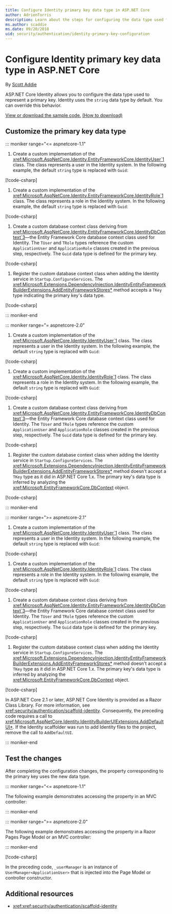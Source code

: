 ```yaml
---
title: Configure Identity primary key data type in ASP.NET Core
author: AdrienTorris
description: Learn about the steps for configuring the data type used for storing the ASP.NET Core Identity primary key.
ms.author: scaddie
ms.date: 09/20/2018
uid: security/authentication/identity-primary-key-configuration
---
```

# Configure Identity primary key data type in ASP.NET Core

By [Scott Addie](https://twitter.com/Scott_Addie)

ASP.NET Core Identity allows you to configure the data type used to represent a primary key. Identity uses the `string` data type by default. You can override this behavior.

[View or download the sample code.](https://github.com/aspnet/Docs/tree/master/aspnetcore/security/authentication/identity-primary-key-configuration/samples) [(How to download)](xref:tutorials/index#how-to-download-a-sample)

## Customize the primary key data type

::: moniker range="<= aspnetcore-1.1"

1. Create a custom implementation of the <xref:Microsoft.AspNetCore.Identity.EntityFrameworkCore.IdentityUser`1> class. The class represents a user in the Identity system. In the following example, the default `string` type is replaced with `Guid`:

  [!code-csharp[](identity-primary-key-configuration/samples/1.1/MvcSampleApp/Models/ApplicationUser.cs?highlight=6)]

1. Create a custom implementation of the <xref:Microsoft.AspNetCore.Identity.EntityFrameworkCore.IdentityRole`1> class. The class represents a role in the Identity system. In the following example, the default `string` type is replaced with `Guid`:

  [!code-csharp[](identity-primary-key-configuration/samples/1.1/MvcSampleApp/Models/ApplicationRole.cs?highlight=6)]

1. Create a custom database context class deriving from <xref:Microsoft.AspNetCore.Identity.EntityFrameworkCore.IdentityDbContext`3>&mdash;the Entity Framework Core database context class used for Identity. The `TUser` and `TRole` types reference the custom `ApplicationUser` and `ApplicationRole` classes created in the previous step, respectively. The `Guid` data type is defined for the primary key.

  [!code-csharp[](identity-primary-key-configuration/samples/1.1/MvcSampleApp/Data/ApplicationDbContext.cs?highlight=7-8)]

1. Register the custom database context class when adding the Identity service in `Startup.ConfigureServices`. The <xref:Microsoft.Extensions.DependencyInjection.IdentityEntityFrameworkBuilderExtensions.AddEntityFrameworkStores*> method accepts a `TKey` type indicating the primary key's data type.

  [!code-csharp[](identity-primary-key-configuration/samples/1.1/MvcSampleApp/Startup.cs?name=snippet_ConfigureServices&highlight=7-9)]

::: moniker-end

::: moniker range="= aspnetcore-2.0"

1. Create a custom implementation of the <xref:Microsoft.AspNetCore.Identity.IdentityUser`1> class. The class represents a user in the Identity system. In the following example, the default `string` type is replaced with `Guid`:

  [!code-csharp[](identity-primary-key-configuration/samples/2.0/RazorPagesSampleApp/Data/ApplicationUser.cs?highlight=6)]

1. Create a custom implementation of the <xref:Microsoft.AspNetCore.Identity.IdentityRole`1> class. The class represents a role in the Identity system. In the following example, the default `string` type is replaced with `Guid`:

  [!code-csharp[](identity-primary-key-configuration/samples/2.0/RazorPagesSampleApp/Data/ApplicationRole.cs?highlight=6)]

1. Create a custom database context class deriving from <xref:Microsoft.AspNetCore.Identity.EntityFrameworkCore.IdentityDbContext`3>&mdash;the Entity Framework Core database context class used for Identity. The `TUser` and `TRole` types reference the custom `ApplicationUser` and `ApplicationRole` classes created in the previous step, respectively. The `Guid` data type is defined for the primary key.

  [!code-csharp[](identity-primary-key-configuration/samples/2.0/RazorPagesSampleApp/Data/ApplicationDbContext.cs?highlight=7-8)]

1. Register the custom database context class when adding the Identity service in `Startup.ConfigureServices`. The <xref:Microsoft.Extensions.DependencyInjection.IdentityEntityFrameworkBuilderExtensions.AddEntityFrameworkStores*> method doesn't accept a `TKey` type as it did in ASP.NET Core 1.x. The primary key's data type is inferred by analyzing the <xref:Microsoft.EntityFrameworkCore.DbContext> object.

  [!code-csharp[](identity-primary-key-configuration/samples/2.0/RazorPagesSampleApp/Startup.cs?name=snippet_ConfigureServices&highlight=7-9)]

::: moniker-end

::: moniker range=">= aspnetcore-2.1"

1. Create a custom implementation of the <xref:Microsoft.AspNetCore.Identity.IdentityUser`1> class. The class represents a user in the Identity system. In the following example, the default `string` type is replaced with `Guid`:

  [!code-csharp[](identity-primary-key-configuration/samples/2.1/RazorPagesSampleApp/Data/ApplicationUser.cs?highlight=6)]

1. Create a custom implementation of the <xref:Microsoft.AspNetCore.Identity.IdentityRole`1> class. The class represents a role in the Identity system. In the following example, the default `string` type is replaced with `Guid`:

  [!code-csharp[](identity-primary-key-configuration/samples/2.1/RazorPagesSampleApp/Data/ApplicationRole.cs?highlight=6)]

1. Create a custom database context class deriving from <xref:Microsoft.AspNetCore.Identity.EntityFrameworkCore.IdentityDbContext`3>&mdash;the Entity Framework Core database context class used for Identity. The `TUser` and `TRole` types reference the custom `ApplicationUser` and `ApplicationRole` classes created in the previous step, respectively. The `Guid` data type is defined for the primary key.

  [!code-csharp[](identity-primary-key-configuration/samples/2.1/RazorPagesSampleApp/Data/ApplicationDbContext.cs?highlight=7-8)]

1. Register the custom database context class when adding the Identity service in `Startup.ConfigureServices`. The <xref:Microsoft.Extensions.DependencyInjection.IdentityEntityFrameworkBuilderExtensions.AddEntityFrameworkStores*> method doesn't accept a `TKey` type as it did in ASP.NET Core 1.x. The primary key's data type is inferred by analyzing the <xref:Microsoft.EntityFrameworkCore.DbContext> object.

  [!code-csharp[](identity-primary-key-configuration/samples/2.1/RazorPagesSampleApp/Startup.cs?name=snippet_ConfigureServices&highlight=13-16)]

In ASP.NET Core 2.1 or later, ASP.NET Core Identity is provided as a Razor Class Library. For more information, see <xref:security/authentication/scaffold-identity>. Consequently, the preceding code requires a call to <xref:Microsoft.AspNetCore.Identity.IdentityBuilderUIExtensions.AddDefaultUI*>. If the Identity scaffolder was run to add Identity files to the project, remove the call to `AddDefaultUI`.

::: moniker-end

## Test the changes

After completing the configuration changes, the property corresponding to the primary key uses the new data type.

::: moniker range="<= aspnetcore-1.1"

The following example demonstrates accessing the property in an MVC controller:

::: moniker-end

::: moniker range=">= aspnetcore-2.0"

The following example demonstrates accessing the property in a Razor Pages Page Model or an MVC controller:

::: moniker-end

[!code-csharp[](identity-primary-key-configuration/samples/2.0/RazorPagesSampleApp/Controllers/AccountController.cs?name=snippet_GetCurrentUserId&highlight=9)]

In the preceding code, `_userManager` is an instance of `UserManager<ApplicationUser>` that is injected into the Page Model or controller constructor.

## Additional resources

* <xref:xref:security/authentication/scaffold-identity>
